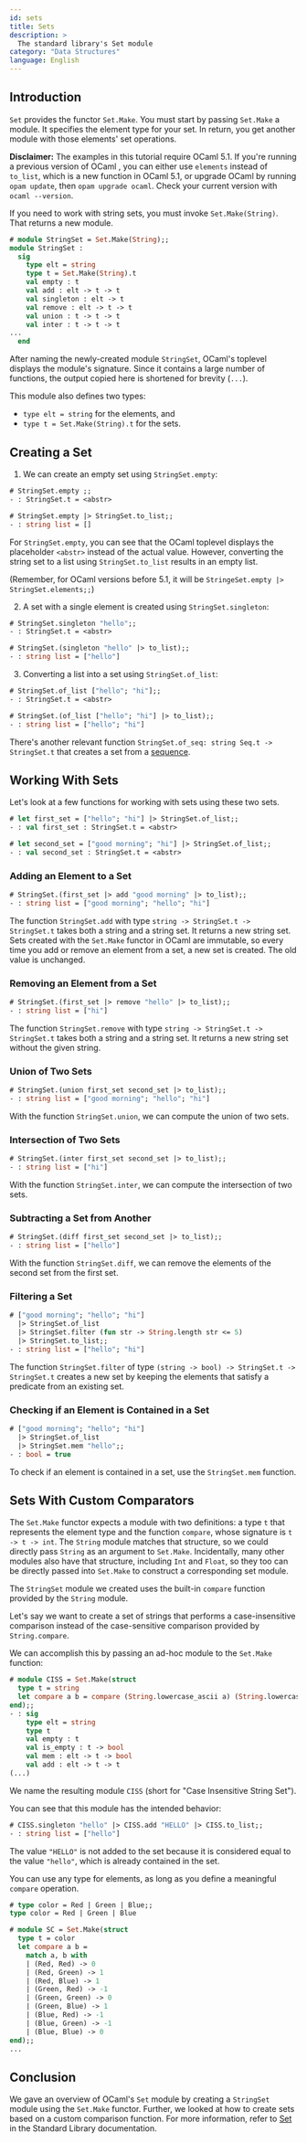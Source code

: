 ```yaml
---
id: sets
title: Sets
description: >
  The standard library's Set module
category: "Data Structures"
language: English
---
```


## Introduction

`Set` provides the functor `Set.Make`. You must start by passing `Set.Make` a module. It specifies the element type for your set. In return, you get another module with those elements' set operations.

**Disclaimer:** The examples in this tutorial require OCaml 5.1. If you're running a previous version of OCaml , you can either use `elements` instead of `to_list`, which is a new function in OCaml 5.1, or upgrade OCaml by running `opam update`, then `opam upgrade ocaml`. Check your current version with `ocaml --version`. 

If you need to work with string sets, you must invoke `Set.Make(String)`. That returns a new module.

```ocaml
# module StringSet = Set.Make(String);;
module StringSet :
  sig
    type elt = string
    type t = Set.Make(String).t
    val empty : t
    val add : elt -> t -> t
    val singleton : elt -> t
    val remove : elt -> t -> t
    val union : t -> t -> t
    val inter : t -> t -> t
...
  end
```

After naming the newly-created module `StringSet`, OCaml's toplevel displays the module's signature. Since it contains a large number of functions, the output copied here is shortened for brevity (`...`).

This module also defines two types:
- `type elt = string` for the elements, and
- `type t = Set.Make(String).t` for the sets.

## Creating a Set

1. We can create an empty set using `StringSet.empty`:

```ocaml
# StringSet.empty ;;
- : StringSet.t = <abstr>

# StringSet.empty |> StringSet.to_list;;
- : string list = []
```

For `StringSet.empty`, you can see that the OCaml toplevel displays the placeholder `<abstr>` instead of the actual value. However, converting the string set to a list using `StringSet.to_list` results in an empty list.

(Remember, for OCaml versions before 5.1, it will be `StringeSet.empty |> StringSet.elements;;`)

2. A set with a single element is created using `StringSet.singleton`:

```ocaml
# StringSet.singleton "hello";;
- : StringSet.t = <abstr>

# StringSet.(singleton "hello" |> to_list);;
- : string list = ["hello"]
```

3. Converting a list into a set using `StringSet.of_list`:

```ocaml
# StringSet.of_list ["hello"; "hi"];;
- : StringSet.t = <abstr>

# StringSet.(of_list ["hello"; "hi"] |> to_list);;
- : string list = ["hello"; "hi"]
```

There's another relevant function `StringSet.of_seq: string Seq.t -> StringSet.t` that creates a set from a [sequence](/doc/sequences).

## Working With Sets

Let's look at a few functions for working with sets using these two sets.

```ocaml
# let first_set = ["hello"; "hi"] |> StringSet.of_list;;
- : val first_set : StringSet.t = <abstr>

# let second_set = ["good morning"; "hi"] |> StringSet.of_list;;
- : val second_set : StringSet.t = <abstr>
```

### Adding an Element to a Set

```ocaml
# StringSet.(first_set |> add "good morning" |> to_list);;
- : string list = ["good morning"; "hello"; "hi"]
```

The function `StringSet.add` with type `string -> StringSet.t -> StringSet.t` takes both a string and a string set. It returns a new string set. Sets created with the `Set.Make` functor in OCaml are immutable, so every time you add or remove an element from a set, a new set is created. The old value is unchanged.

### Removing an Element from a Set

```ocaml
# StringSet.(first_set |> remove "hello" |> to_list);;
- : string list = ["hi"]
```

The function `StringSet.remove` with type `string -> StringSet.t -> StringSet.t` takes both a string and a string set. It returns a new string set without the given string.

### Union of Two Sets

```ocaml
# StringSet.(union first_set second_set |> to_list);;
- : string list = ["good morning"; "hello"; "hi"]
```

With the function `StringSet.union`, we can compute the union of two sets.

### Intersection of Two Sets

```ocaml
# StringSet.(inter first_set second_set |> to_list);;
- : string list = ["hi"]
```

With the function `StringSet.inter`, we can compute the intersection of two sets.

### Subtracting a Set from Another

```ocaml
# StringSet.(diff first_set second_set |> to_list);;
- : string list = ["hello"]
```

With the function `StringSet.diff`, we can remove the elements of the second set from the first set.

### Filtering a Set

```ocaml
# ["good morning"; "hello"; "hi"]
  |> StringSet.of_list
  |> StringSet.filter (fun str -> String.length str <= 5)
  |> StringSet.to_list;;
- : string list = ["hello"; "hi"]
```

The function `StringSet.filter` of type `(string -> bool) -> StringSet.t -> StringSet.t` creates a new set by keeping the elements that satisfy a predicate from an existing set.

### Checking if an Element is Contained in a Set

```ocaml
# ["good morning"; "hello"; "hi"]
  |> StringSet.of_list
  |> StringSet.mem "hello";;
- : bool = true
```

To check if an element is contained in a set, use the `StringSet.mem` function.

## Sets With Custom Comparators

The `Set.Make` functor expects a module with two definitions: a type `t`
that represents the element type and the function `compare`,
whose signature is `t -> t -> int`. The
`String` module matches that structure, so we could
directly pass `String` as an argument to `Set.Make`. Incidentally, many
other modules also have that structure, including `Int` and `Float`,
so they too can be directly passed into `Set.Make` to construct a corresponding set module.

The `StringSet` module we created uses the built-in `compare` function provided by the `String` module.

Let's say we want to create a set of strings that performs a case-insensitive
comparison instead of the case-sensitive comparison provided by `String.compare`.

We can accomplish this by passing an ad-hoc module to the `Set.Make` function:

```ocaml
# module CISS = Set.Make(struct
  type t = string
  let compare a b = compare (String.lowercase_ascii a) (String.lowercase_ascii b)
end);;
- : sig
    type elt = string
    type t
    val empty : t
    val is_empty : t -> bool
    val mem : elt -> t -> bool
    val add : elt -> t -> t
(...)
```

We name the resulting module `CISS` (short for "Case Insensitive String Set").

You can see that this module has the intended behavior:

```ocaml
# CISS.singleton "hello" |> CISS.add "HELLO" |> CISS.to_list;;
- : string list = ["hello"]
```

The value `"HELLO"` is not added to the set because it is considered equal to the value `"hello"`, which is already contained in the set.

You can use any type for elements, as long as you define a meaningful `compare` operation.

```ocaml
# type color = Red | Green | Blue;;
type color = Red | Green | Blue

# module SC = Set.Make(struct
  type t = color
  let compare a b =
    match a, b with
    | (Red, Red) -> 0
    | (Red, Green) -> 1
    | (Red, Blue) -> 1
    | (Green, Red) -> -1
    | (Green, Green) -> 0
    | (Green, Blue) -> 1
    | (Blue, Red) -> -1
    | (Blue, Green) -> -1
    | (Blue, Blue) -> 0
end);;
...
```

## Conclusion

We gave an overview of OCaml's `Set` module by creating a `StringSet` module using the `Set.Make` functor. Further, we looked at how to create sets based on a custom comparison function. For more information, refer to [Set](/manual/api/Set.Make.html) in the Standard Library documentation.

